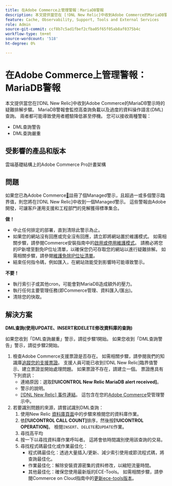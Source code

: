 ```yaml
---
title: 在Adobe Commerce上管理警報：MariaDB警報
description: 本文提供當您在 [!DNL New Relic]中收到Adobe Commerce的MariaDB警示時的疑難排解步驟。 MariaDB警報會監控高查詢負載以及過度的資料操作語言(DML)查詢。 兩者都可能導致使用者體驗降低甚至停機。 您可以接收兩種警報。
feature: Cache, Observability, Support, Tools and External Services
role: Admin
source-git-commit: ccf8b7c5ad1fbef2cfba05f65f05ab8af0375b4c
workflow-type: tm+mt
source-wordcount: '518'
ht-degree: 0%

---
```



# 在Adobe Commerce上管理警報：MariaDB警報

本文提供當您在[!DNL New Relic]中收到Adobe Commerce的MariaDB警示時的疑難排解步驟。 MariaDB警報會監控高查詢負載以及過度的資料操作語言(DML)查詢。 兩者都可能導致使用者體驗降低甚至停機。 您可以接收兩種警報：

* DML查詢警告
* DML查詢嚴重

## 受影響的產品和版本

雲端基礎結構上的Adobe Commerce Pro計畫架構

## 問題

如果您已為Adobe Commerce[&#128279;](managed-alerts-for-magento-commerce.md)註冊了個Managed警示，且超過一或多個警示臨界值，則您將在[!DNL New Relic]中收到一個Managed警示。 這些警報由Adobe開發，可讓客戶運用支援和工程部門的見解獲得標準集合。

**做！**

* 中止任何排定的部署，直到清除此警示為止。
* 如果您的網站沒有回應或完全沒有回應，請立即將網站置於維護模式。 如需相關步驟，請參閱Commerce安裝指南中的[啟用或停用維護模式](https://experienceleague.adobe.com/zh-hant/docs/commerce-operations/installation-guide/tutorials/maintenance-mode)。 請務必將您的IP新增至劐免IP位址清單，以確保您仍可存取您的網站以進行疑難排解。 如需相關步驟，請參閱[維護免除IP位址清單](https://experienceleague.adobe.com/zh-hant/docs/commerce-operations/installation-guide/tutorials/maintenance-mode#maintain-the-list-of-exempt-ip-addresses)。
* 結束任何指令碼，例如匯入，在網站效能受到影響時可能導致警示。

**不要！**

* 執行索引子或其他cron，可能會對MariaDB造成額外的壓力。
* 執行任何主要管理任務(即Commerce管理、資料匯入/匯出)。
* 清除您的快取。

## 解決方案

**DML查詢(使用UPDATE、INSERT和DELETE修改資料庫的查詢)**

如果您收到「DML查詢嚴重」警示，請從步驟1開始。 如果您收到「DML查詢警告」警示，請從步驟2開始。

1. 檢查Adobe Commerce支援票證是否存在。 如需相關步驟，請參閱我們的知識庫[追蹤您的支援票證](https://experienceleague.adobe.com/zh-hant/docs/commerce-knowledge-base/kb/help-center-guide/magento-help-center-user-guide#track-support-case)。 支援人員可能已收到[!DNL New Relic]臨界值警示、建立票證並開始處理問題。 如果票證不存在，請建立一個。 票證應具有下列資訊：
   * 連絡原因：選取&#x200B;**[!UICONTROL New Relic MariaDB alert received]**。
   * 警示的說明。
   * [[!DNL New Relic] 事件連結](https://docs.newrelic.com/docs/alerts-applied-intelligence/new-relic-alerts/alert-incidents/view-violation-event-details-incidents)。 這包含在您的[Adobe Commerce](managed-alerts-for-magento-commerce.md)受管理警示中。
1. 若要識別問題的來源，請嘗試識別DML查詢：
   1. 使用New Relic [資料庫頁面](https://docs.newrelic.com/docs/apm/apm-ui-pages/monitoring/databases-page-view-operations-throughput-response-time)中的步驟來檢閱您的資料庫作業。
   1. 依&#x200B;**[!UICONTROL CALL COUNT]**&#x200B;排序，然後按&#x200B;**[!UICONTROL OPERATION]**。 檢閱`INSERT`、`DELETE`和`UPDATE`作業。
   1. 尋找高平均
   1. 按一下以尋找資料庫作業呼叫者。 這將會依時間識別使用該查詢的交易。
   1. 尋找程式碼最佳化或作業最佳化：
      * 程式碼最佳化：透過大量插入/更新、減少索引使用或節流程式碼，將查詢最佳化。
      * 作業最佳化：解除安裝資源密集的資料修改，以縮短流量時間。
      * 其他最佳化：確保您使用最新版的ECE-Tools。 如需相關步驟，請參閱Commerce on Cloud指南中的[更新ece-tools版本](https://experienceleague.adobe.com/zh-hant/docs/commerce-on-cloud/user-guide/dev-tools/ece-tools/update-package)。
